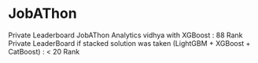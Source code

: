 # JobAThon

Private Leaderboard JobAThon Analytics vidhya with XGBoost : 88 Rank
Private LeaderBoard if stacked solution was taken (LightGBM + XGBoost + CatBoost) : < 20 Rank
